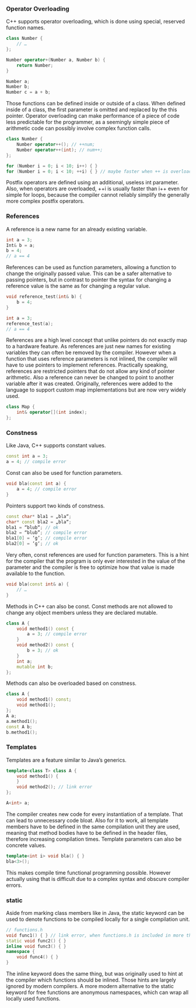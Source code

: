 ### Operator Overloading
C++ supports operator overloading, which is done using special, reserved function names.
```cpp
class Number {
	// …
};

Number operator+(Number a, Number b) {
	return Number;
}

Number a;
Number b;
Number c = a + b;
```
Those functions can be defined inside or outside of a class. When defined inside of a class, the first parameter is omitted and replaced by the this pointer. Operator overloading can make performance of a piece of code less predictable for the programmer, as a seemingly simple piece of arithmetic code can possibly involve complex function calls.
```cpp
class Number {
	Number operator++(); // ++num;
	Number operator++(int); // num++;
};

for (Number i = 0; i < 10; i++) { }
for (Number i = 0; i < 10; ++i) { } // maybe faster when ++ is overloaded
```
Postfix operators are defined using an additional, useless int parameter. Also, when operators are overloaded, ++i is usually faster than i++ even for simple for loops, because the compiler cannot reliably simplify the generally more complex postfix operators.
### References
A reference is a new name for an already existing variable.
```cpp
int a = 3;
Int& b = a;
b = 4;
// a == 4
```
References can be used as function parameters, allowing a function to change the originally passed value. This can be a safer alternative to passing pointers, but in contrast to pointer the syntax for changing a reference value is the same as for changing a regular value.
```cpp
void reference_test(int& b) {
	b = 4;
}

int a = 3;
reference_test(a);
// a == 4
```
References are a high level concept that unlike pointers do not exactly map to a hardware feature. As references are just new names for existing variables they can often be removed by the compiler. However when a function that uses reference parameters is not inlined, the compiler will have to use pointers to implement references. Practically speaking, references are restricted pointers that do not allow any kind of pointer arithmetic. Also a reference can never be changed to point to another variable after it was created.
Originally, references were added to the language to support custom map implementations but are now very widely used.
```cpp
class Map {
	int& operator[](int index);
};
```
### Constness
Like Java, C++ supports constant values.
```cpp
const int a = 3;
a = 4; // compile error
```
Const can also be used for function parameters.
```cpp
void bla(const int a) {
	a = 4; // compile error
}
```
Pointers support two kinds of constness.
```cpp
const char* bla1 = „bla“;
char* const bla2 = „bla“;
bla1 = “blub“; // ok
bla2 = “blub”; // compile error
bla1[0] = ‘g’; // compile error
bla2[0] = ‘g‘; // ok
```
Very often, const references are used for function parameters. This is a hint for the compiler that the program is only ever interested in the value of the parameter and the compiler is free to optimize how that value is made available to the function.
```cpp
void bla(const int& a) {
	// …
}
```
Methods in C++ can also be const. Const methods are not allowed to change any object members unless they are declared mutable.
```cpp
class A {
	void method1() const {
		a = 3; // compile error
	}
	void method2() const {
		b = 3; // ok
	}
	int a;
	mutable int b;
};
```
Methods can also be overloaded based on constness.
```cpp
class A {
	void method1() const;
	void method1();
};
A a;
a.method1();
const A b;
b.method1();
```
### Templates
Templates are a feature similar to Java’s generics.
```cpp
template<class T> class A {
	void method1() {
	}
	void method2(); // link error
};

A<int> a;
```
The compiler creates new code for every instantiation of a template. That can lead to unnecessary code bloat. Also for it to work, all template members have to be defined in the same compilation unit they are used, meaning that method bodies have to be defined in the header files, therefore increasing compilation times.
Template parameters can also be concrete values.
```cpp
template<int i> void bla() { }
bla<3>();
```
This makes compile time functional programming possible. However actually using that is difficult due to a complex syntax and obscure compiler errors.
### static
Aside from marking class members like in Java, the static keyword can be used to denote functions to be compiled locally for a single compilation unit.
```cpp
// functions.h
void func1() { } // link error, when functions.h is included in more than one compile unit
static void func2() { }
inline void func3() { }
namespace {
	void func4() { }
}
```
The inline keyword does the same thing, but was originally used to hint at the compiler which functions should be inlined. Those hints are largely ignored by modern compilers.
A more modern alternative to the static keyword for free functions are anonymous namespaces, which can wrap all locally used functions.